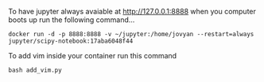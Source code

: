 To have jupyter always avaiable at http://127.0.0.1:8888 when you computer boots up run the following command...

```
docker run -d -p 8888:8888 -v ~/jupyter:/home/jovyan --restart=always jupyter/scipy-notebook:17aba6048f44
```

To add vim inside your container run this command

```
bash add_vim.py
```